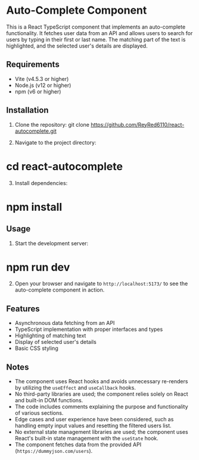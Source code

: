 # Auto-Complete Component

This is a React TypeScript component that implements an auto-complete functionality. It fetches user data from an API and allows users to search for users by typing in their first or last name. The matching part of the text is highlighted, and the selected user's details are displayed.

## Requirements
- Vite (v4.5.3 or higher)
- Node.js (v12 or higher)
- npm (v6 or higher)

## Installation

1. Clone the repository: git clone https://github.com/ReyRed6110/react-autocomplete.git

2. Navigate to the project directory: 
 # cd react-autocomplete

3. Install dependencies: 

 # npm install

## Usage

1. Start the development server: 

# npm run dev

2. Open your browser and navigate to `http://localhost:5173/` to see the auto-complete component in action.

## Features

- Asynchronous data fetching from an API
- TypeScript implementation with proper interfaces and types
- Highlighting of matching text
- Display of selected user's details
- Basic CSS styling

## Notes

- The component uses React hooks and avoids unnecessary re-renders by utilizing the `useEffect` and `useCallback` hooks.
- No third-party libraries are used; the component relies solely on React and built-in DOM functions.
- The code includes comments explaining the purpose and functionality of various sections.
- Edge cases and user experience have been considered, such as handling empty input values and resetting the filtered users list.
- No external state management libraries are used; the component uses React's built-in state management with the `useState` hook.
- The component fetches data from the provided API (`https://dummyjson.com/users`).

